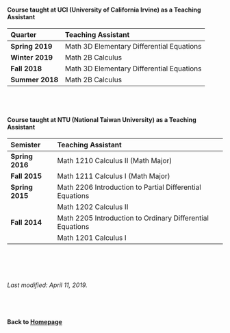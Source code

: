 #### Course taught at UCI (University of California Irvine) as a Teaching Assistant  

__Quarter__ | __Teaching Assistant__
:------------ | :-----------------
__Spring 2019__ | Math 3D Elementary Differential Equations 
__Winter 2019__ | Math 2B Calculus
__Fall 2018__ | Math 3D Elementary Differential Equations
__Summer 2018__ | Math 2B Calculus


<br />    
<br />    




#### Course taught at NTU (National Taiwan University) as a Teaching Assistant  

| __Semister__ | __Teaching Assistant__ |
|:------------ | :-----------------|
|__Spring 2016__ | Math 1210 Calculus II (Math Major) |
|__Fall 2015__ |  Math 1211 Calculus I  (Math Major) |
|__Spring 2015__ | Math 2206 Introduction to Partial Differential Equations |
| | Math 1202 Calculus II |
|__Fall 2014__ | Math 2205 Introduction to Ordinary Differential Equations    |
| |  Math 1201 Calculus I |







 
      
<br />    
<br />
<br />

###### Last modified: April 11, 2019.
<br />

      
#### Back to [Homepage](https://chaominl.github.io)

